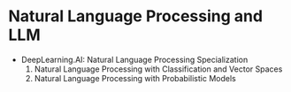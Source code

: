 # Natural Language Processing and LLM

* DeepLearning.AI: Natural Language Processing Specialization
  1. Natural Language Processing with Classification and Vector Spaces
  2. Natural Language Processing with Probabilistic Models 
